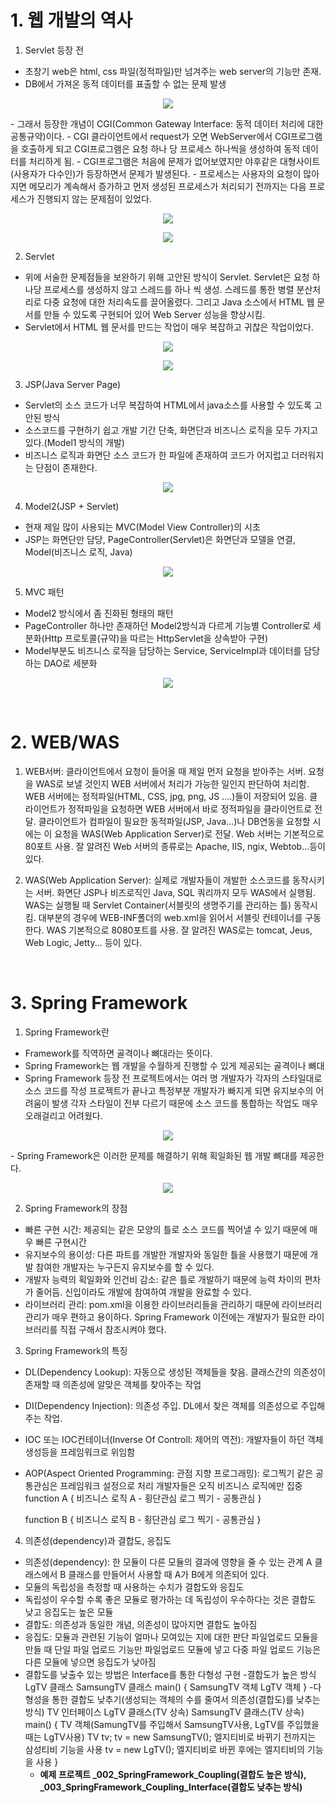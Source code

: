 # 1. 웹 개발의 역사

1. Servlet 등장 전
- 초창기 web은 html, css 파일(정적파일)만 넘겨주는 web server의 기능만 존재.
- DB에서 가져온 동적 데이터를 표출할 수 없는 문제 발생
<p style="text-align: center;"><img src="images/초창기web.PNG"></p>
- 그래서 등장한 개념이 CGI(Common Gateway Interface: 동적 데이터 처리에 대한 공통규약)이다.
- CGI 클라이언트에서 request가 오면 WebServer에서 CGI프로그램을 호출하게 되고 CGI프로그램은 요청 하나 당
  프로세스 하나씩을 생성하여 동적 데이터를 처리하게 됨.
- CGI프로그램은 처음에 문제가 없어보였지만 야후같은 대형사이트(사용자가 다수인)가 등장하면서 문제가 발생된다.
- 프로세스는 사용자의 요청이 많아지면 메모리가 계속해서 증가하고 먼저 생성된 프로세스가 처리되기 전까지는 다음
  프로세스가 진행되지 않는 문제점이 있었다.
<p style="text-align: center;"><img src="images/CGIweb.PNG"></p>
<p style="text-align: center;"><img src="images/CGIweb문제점.PNG"></p>

2. Servlet
- 위에 서술한 문제점들을 보완하기 위해 고안된 방식이 Servlet. Servlet은 요청 하나당 프로세스를 생성하지 않고
  스레드를 하나 씩 생성. 스레드를 통한 병렬 분산처리로 다중 요청에 대한 처리속도를 끌어올렸다. 그리고 Java 소스에서
  HTML 웹 문서를 만들 수 있도록 구현되어 있어 Web Server 성능을 향상시킴.
- Servlet에서 HTML 웹 문서를 만드는 작업이 매우 복잡하고 귀찮은 작업이었다.
<p style="text-align: center;"><img src="images/Servlet.PNG"></p>
<p style="text-align: center;"><img src="images/Servlet의쓰레드.PNG"></p>

3. JSP(Java Server Page)
- Servlet의 소스 코드가 너무 복잡하여 HTML에서 java소스를 사용할 수 있도록 고안된 방식
- 소스코드를 구현하기 쉽고 개발 기간 단축, 화면단과 비즈니스 로직을 모두 가지고 있다.(Model1 방식의 개발)
- 비즈니스 로직과 화면단 소스 코드가 한 파일에 존재하여 코드가 어지럽고 더러워지는 단점이 존재한다.
<p style="text-align: center;"><img src="images/JSP(Model1).PNG"></p>

4. Model2(JSP + Servlet)
- 현재 제일 많이 사용되는 MVC(Model View Controller)의 시초
- JSP는 화면단만 담당, PageController(Servlet)은 화면단과 모델을 연결, Model(비즈니스 로직, Java)
<p style="text-align: center;"><img src="images/Model2MVC.PNG"></p>

5. MVC 패턴
- Model2 방식에서 좀 진화된 형태의 패턴
- PageController 하나만 존재하던 Model2방식과 다르게 기능별 Controller로 세분화(Http 프로토콜(규약)을 따르는 
  HttpServlet을 상속받아 구현)
- Model부분도 비즈니스 로직을 담당하는 Service, ServiceImpl과 데이터를 담당하는 DAO로 세분화
<p style="text-align: center;"><img src="images/MVC.PNG"></p>
<br>

# 2. WEB/WAS
1. WEB서버: 클라이언트에서 요청이 들어올 때 제일 먼저 요청을 받아주는 서버. 요청을 WAS로 보낼 것인지 WEB 서버에서 처리가
            가능한 일인지 판단하여 처리함. WEB 서버에는 정적파일(HTML, CSS, jpg, png, JS ....)들이 저장되어 있음.
            클라이언트가 정적파일을 요청하면 WEB 서버에서 바로 정적파일을 클라이언트로 전달.
            클라이언트가 컴파일이 필요한 동적파일(JSP, Java...)나 DB연동을 요청할 시에는 이 요청을 WAS(Web Application Server)로 전달. Web 서버는 기본적으로 80포트 사용. 잘 알려진 Web 서버의 종류로는 Apache, IIS, ngix, Webtob...등이 있다.

2. WAS(Web Application Server): 실제로 개발자들이 개발한 소스코드를 동작시키는 서버. 화면단 JSP나 비즈로직인 Java, 
                                SQL 쿼리까지 모두 WAS에서 실행됨. WAS는 실행될 때 Servlet Container(서블릿의 생명주기를 관리하는 틀) 동작시킴. 대부분의 경우에 WEB-INF폴더의 web.xml을 읽어서 서블릿 컨테이너를 구동한다. WAS 기본적으로 8080포트를 사용. 잘 알려진 WAS로는 tomcat, 
                                Jeus, Web Logic, Jetty... 등이 있다.
<br>

# 3. Spring Framework
1. Spring Framework란
- Framework를 직역하면 골격이나 뼈대라는 뜻이다.
- Spring Framework는 웹 개발을 수월하게 진행할 수 있게 제공되는 골격이나 뼈대
- Spring Framework 등장 전 프로젝트에서는 여러 명 개발자가 각자의 스타일대로 소스 코드를 작성
  프로젝트가 끝나고 특정부분 개발자가 빠지게 되면 유지보수의 어려움이 발생
  각자 스타일이 전부 다르기 때문에 소스 코드를 통합하는 작업도 매우 오래걸리고 어려웠다.
<p style="text-align: center;"><img src="images/spring등장전.PNG"></p>
- Spring Framework은 이러한 문제를 해결하기 위해 획일화된 웹 개발 뼈대를 제공한다.
<p style="text-align: center;"><img src="images/spring의개발.PNG"></p>

2. Spring Framework의 장점
- 빠른 구현 시간: 제공되는 같은 모양의 틀로 소스 코드를 찍어낼 수 있기 때문에 매우 빠른 구현시간
- 유지보수의 용이성: 다른 파트를 개발한 개발자와 동일한 틀을 사용했기 때문에 개발 참여한 개발자는 누구든지 유지보수를 할 수 있다.
- 개발자 능력의 획일화와 인건비 감소: 같은 틀로 개발하기 때문에 능력 차이의 편차가 줄어듬.
                                    신입이라도 개발에 참여하여 개발을 완료할 수 있다.
- 라이브러리 관리: pom.xml을 이용한 라이브러리들을 관리하기 때문에 라이브러리 관리가 매우 편하고 용이하다.
                  Spring Framework 이전에는 개발자가 필요한 라이브러리를 직접 구해서 참조시켜야 했다.

3. Spring Framework의 특징
- DL(Dependency Lookup): 자동으로 생성된 객체들을 찾음. 클래스간의 의존성이 존재할 때 의존성에 알맞은 객체를 찾아주는 작업
- DI(Dependency Injection): 의존성 주입. DL에서 찾은 객체를 의존성으로 주입해주는 작업.
- IOC 또는 IOC컨테이너(Inverse Of Controll: 제어의 역전): 개발자들이 하던 객체생성등을 프레임워크로 위임함
- AOP(Aspect Oriented Programming: 관점 지향 프로그래밍): 로그찍기 같은 공통관심은 프레임워크 설정으로 처리
                                                         개발자들은 오직 비즈니스 로직에만 집중
  function A {
    비즈니스 로직 A - 횡단관심
    로그 찍기 - 공통관심
  }

  function B {
    비즈니스 로직 B - 횡단관심
    로그 찍기 - 공통관심
  }

4. 의존성(dependency)과 결합도, 응집도
- 의존성(dependency): 한 모듈이 다른 모듈의 결과에 영향을 줄 수 있는 관계
                      A 클래스에서 B 클래스를 만들어서 사용할 때 A가 B에게 의존되어 있다.
- 모듈의 독립성을 측정할 때 사용하는 수치가 결합도와 응집도
- 독립성이 우수할 수록 좋은 모듈로 평가하는 데 독립성이 우수하다는 것은 결합도 낮고 응집도는 높은 모듈
- 결합도: 의존성과 동일한 개념, 의존성이 많아지면 결합도 높아짐
- 응집도: 모듈과 관련된 기능이 얼마나 모여있는 지에 대한 판단
          파일업로드 모듈을 만들 때 단일 파일 업로드 기능만 파일업로드 모듈에 넣고 다중 파일 업로드 기능은 다른 모듈에
          넣으면 응집도가 낮아짐
- 결합도를 낮출수 있는 방법은 Interface를 통한 다형성 구현
  -결합도가 높은 방식
  LgTV      클래스
  SamsungTV 클래스
  main() {
    SamsungTV 객체
    LgTV      객체
  }
  -다형성을 통한 결합도 낮추기(생성되는 객체의 수를 줄여서 의존성(결합도)를 낮추는 방식)
  TV 인터페이스
  LgTV      클래스(TV 상속)
  SamsungTV 클래스(TV 상속)
  main() {
    TV 객체(SamungTV를 주입해서 SamsungTV사용, LgTV를 주입했을 때는 LgTV사용)
    TV tv;
    tv = new SamsungTV();
    엘지티비로 바뀌기 전까지는 삼성티비 기능을 사용
    tv = new LgTV();
    엘지티비로 바뀐 후에는 엘지티비의 기능을 사용
  }
  - <b>예제 프로젝트 _002_SpringFramework_Coupling(결합도 높은 방식), _003_SpringFramework_Coupling_Interface(결합도 낮추는 방식)</b>
